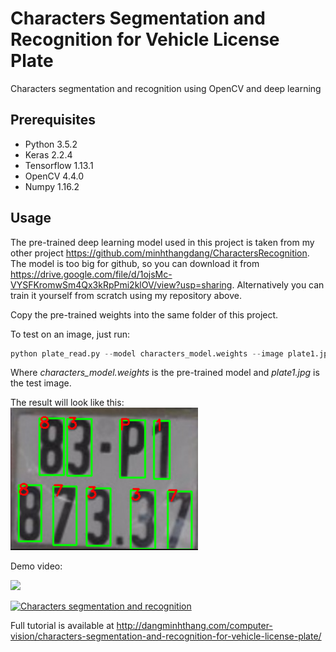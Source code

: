 # Characters Segmentation and Recognition for Vehicle License Plate
Characters segmentation and recognition using OpenCV and deep learning

## Prerequisites

<ul>
<li>Python 3.5.2</li>
<li>Keras 2.2.4</li>
<li>Tensorflow 1.13.1</li>
<li>OpenCV 4.4.0</li>
<li>Numpy 1.16.2</li>
</ul>

## Usage

The pre-trained deep learning model used in this project is taken from my other project https://github.com/minhthangdang/CharactersRecognition. The model is too big for github, so you can download it from https://drive.google.com/file/d/1ojsMc-VYSFKromwSm4Qx3kRpPmi2klOV/view?usp=sharing. Alternatively you can train it yourself from scratch using my repository above.

Copy the pre-trained weights into the same folder of this project.

To test on an image, just run:

```python
python plate_read.py --model characters_model.weights --image plate1.jpg
```

Where <i>characters_model.weights</i> is the pre-trained model and <i>plate1.jpg</i> is the test image.

The result will look like this:<br>
<img src="https://raw.githubusercontent.com/minhthangdang/minhthangdang.github.io/master/plate05.PNG" width="300" alt="Characters segmentation and recognition for vehicle license plate" title="Characters segmentation and recognition">

Demo video:

[![](https://img.youtube.com/vi/r_09uCdiH1Y/hqdefault.jpg)](https://www.youtube.com/watch?v=r_09uCdiH1Y "")

[![Characters segmentation and recognition](https://img.youtube.com/vi/r_09uCdiH1Y/1.jpg)](https://www.youtube.com/watch?v=r_09uCdiH1Y)


Full tutorial is available at http://dangminhthang.com/computer-vision/characters-segmentation-and-recognition-for-vehicle-license-plate/
